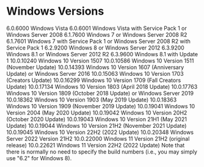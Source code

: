 # Windows Versions
6.0.6000	Windows Vista
6.0.6001	Windows Vista with Service Pack 1
or Windows Server 2008
6.1.7600	Windows 7
or Windows Server 2008 R2
6.1.7601	Windows 7 with Service Pack 1
or Windows Server 2008 R2 with Service Pack 1
6.2.9200	Windows 8
or Windows Server 2012
6.3.9200	Windows 8.1
or Windows Server 2012 R2
6.3.9600	Windows 8.1 with Update 1
10.0.10240	Windows 10 Version 1507
10.0.10586	Windows 10 Version 1511 (November Update)
10.0.14393	Windows 10 Version 1607 (Anniversary Update)
or Windows Server 2016
10.0.15063	Windows 10 Version 1703 (Creators Update)
10.0.16299	Windows 10 Version 1709 (Fall Creators Update)
10.0.17134	Windows 10 Version 1803 (April 2018 Update)
10.0.17763	Windows 10 Version 1809 (October 2018 Update)
or Windows Server 2019
10.0.18362	Windows 10 Version 1903 (May 2019 Update)
10.0.18363	Windows 10 Version 1909 (November 2019 Update)
10.0.19041	Windows 10 Version 2004 (May 2020 Update)
10.0.19042	Windows 10 Version 20H2 (October 2020 Update)
10.0.19043	Windows 10 Version 21H1 (May 2021 Update)
10.0.19044	Windows 10 Version 21H2 (November 2021 Update)
10.0.19045	Windows 10 Version 22H2 (2022 Update)
10.0.20348	Windows Server 2022 Version 21H2
10.0.22000	Windows 11 Version 21H2 (original release)
10.0.22621	Windows 11 Version 22H2 (2022 Update)
Note that there is normally no need to specify the build numbers (i.e., you may simply use "6.2" for Windows 8).